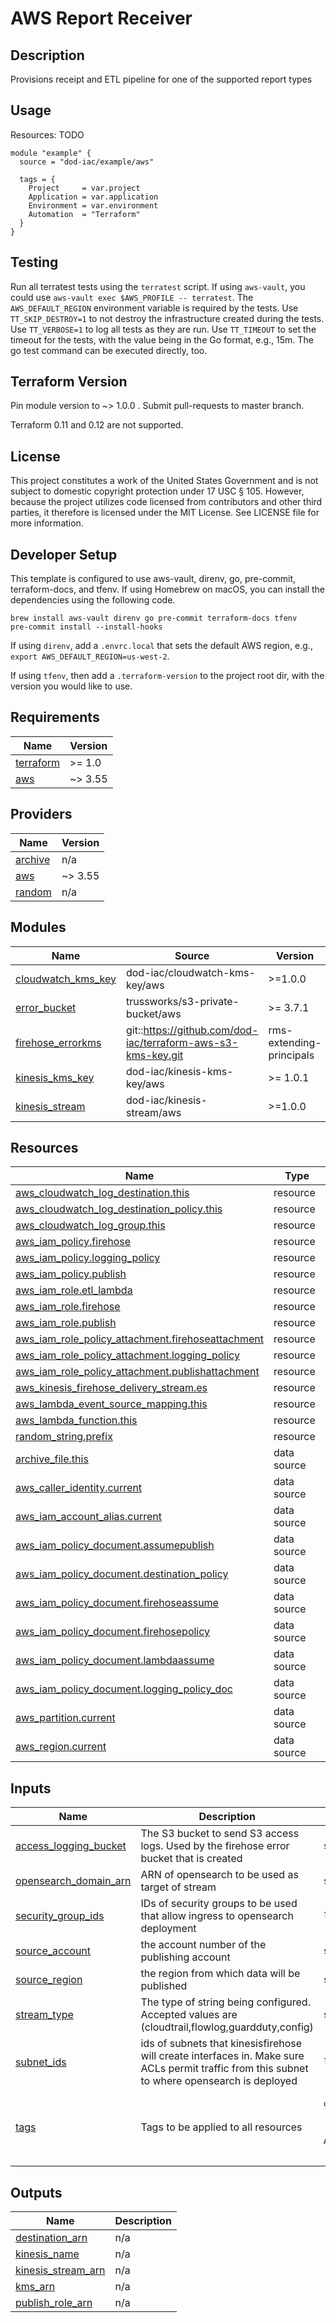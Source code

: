 <!-- BEGINNING OF PRE-COMMIT-TERRAFORM DOCS HOOK -->
# AWS Report Receiver

## Description

Provisions receipt and ETL pipeline for one of the supported report types

## Usage

Resources:
TODO

```hcl
module "example" {
  source = "dod-iac/example/aws"

  tags = {
    Project     = var.project
    Application = var.application
    Environment = var.environment
    Automation  = "Terraform"
  }
}
```

## Testing

Run all terratest tests using the `terratest` script.  If using `aws-vault`, you could use `aws-vault exec $AWS_PROFILE -- terratest`.  The `AWS_DEFAULT_REGION` environment variable is required by the tests.  Use `TT_SKIP_DESTROY=1` to not destroy the infrastructure created during the tests.  Use `TT_VERBOSE=1` to log all tests as they are run.  Use `TT_TIMEOUT` to set the timeout for the tests, with the value being in the Go format, e.g., 15m.  The go test command can be executed directly, too.

## Terraform Version

Pin module version to ~> 1.0.0 . Submit pull-requests to master branch.

Terraform 0.11 and 0.12 are not supported.

## License

This project constitutes a work of the United States Government and is not subject to domestic copyright protection under 17 USC § 105.  However, because the project utilizes code licensed from contributors and other third parties, it therefore is licensed under the MIT License.  See LICENSE file for more information.

## Developer Setup

This template is configured to use aws-vault, direnv, go, pre-commit, terraform-docs, and tfenv.  If using Homebrew on macOS, you can install the dependencies using the following code.

```shell
brew install aws-vault direnv go pre-commit terraform-docs tfenv
pre-commit install --install-hooks
```

If using `direnv`, add a `.envrc.local` that sets the default AWS region, e.g., `export AWS_DEFAULT_REGION=us-west-2`.

If using `tfenv`, then add a `.terraform-version` to the project root dir, with the version you would like to use.

## Requirements

| Name | Version |
|------|---------|
| <a name="requirement_terraform"></a> [terraform](#requirement\_terraform) | >= 1.0 |
| <a name="requirement_aws"></a> [aws](#requirement\_aws) | ~> 3.55 |

## Providers

| Name | Version |
|------|---------|
| <a name="provider_archive"></a> [archive](#provider\_archive) | n/a |
| <a name="provider_aws"></a> [aws](#provider\_aws) | ~> 3.55 |
| <a name="provider_random"></a> [random](#provider\_random) | n/a |

## Modules

| Name | Source | Version |
|------|--------|---------|
| <a name="module_cloudwatch_kms_key"></a> [cloudwatch\_kms\_key](#module\_cloudwatch\_kms\_key) | dod-iac/cloudwatch-kms-key/aws | >=1.0.0 |
| <a name="module_error_bucket"></a> [error\_bucket](#module\_error\_bucket) | trussworks/s3-private-bucket/aws | >= 3.7.1 |
| <a name="module_firehose_errorkms"></a> [firehose\_errorkms](#module\_firehose\_errorkms) | git::https://github.com/dod-iac/terraform-aws-s3-kms-key.git | rms-extending-principals |
| <a name="module_kinesis_kms_key"></a> [kinesis\_kms\_key](#module\_kinesis\_kms\_key) | dod-iac/kinesis-kms-key/aws | >= 1.0.1 |
| <a name="module_kinesis_stream"></a> [kinesis\_stream](#module\_kinesis\_stream) | dod-iac/kinesis-stream/aws | >=1.0.0 |

## Resources

| Name | Type |
|------|------|
| [aws_cloudwatch_log_destination.this](https://registry.terraform.io/providers/hashicorp/aws/latest/docs/resources/cloudwatch_log_destination) | resource |
| [aws_cloudwatch_log_destination_policy.this](https://registry.terraform.io/providers/hashicorp/aws/latest/docs/resources/cloudwatch_log_destination_policy) | resource |
| [aws_cloudwatch_log_group.this](https://registry.terraform.io/providers/hashicorp/aws/latest/docs/resources/cloudwatch_log_group) | resource |
| [aws_iam_policy.firehose](https://registry.terraform.io/providers/hashicorp/aws/latest/docs/resources/iam_policy) | resource |
| [aws_iam_policy.logging_policy](https://registry.terraform.io/providers/hashicorp/aws/latest/docs/resources/iam_policy) | resource |
| [aws_iam_policy.publish](https://registry.terraform.io/providers/hashicorp/aws/latest/docs/resources/iam_policy) | resource |
| [aws_iam_role.etl_lambda](https://registry.terraform.io/providers/hashicorp/aws/latest/docs/resources/iam_role) | resource |
| [aws_iam_role.firehose](https://registry.terraform.io/providers/hashicorp/aws/latest/docs/resources/iam_role) | resource |
| [aws_iam_role.publish](https://registry.terraform.io/providers/hashicorp/aws/latest/docs/resources/iam_role) | resource |
| [aws_iam_role_policy_attachment.firehoseattachment](https://registry.terraform.io/providers/hashicorp/aws/latest/docs/resources/iam_role_policy_attachment) | resource |
| [aws_iam_role_policy_attachment.logging_policy](https://registry.terraform.io/providers/hashicorp/aws/latest/docs/resources/iam_role_policy_attachment) | resource |
| [aws_iam_role_policy_attachment.publishattachment](https://registry.terraform.io/providers/hashicorp/aws/latest/docs/resources/iam_role_policy_attachment) | resource |
| [aws_kinesis_firehose_delivery_stream.es](https://registry.terraform.io/providers/hashicorp/aws/latest/docs/resources/kinesis_firehose_delivery_stream) | resource |
| [aws_lambda_event_source_mapping.this](https://registry.terraform.io/providers/hashicorp/aws/latest/docs/resources/lambda_event_source_mapping) | resource |
| [aws_lambda_function.this](https://registry.terraform.io/providers/hashicorp/aws/latest/docs/resources/lambda_function) | resource |
| [random_string.prefix](https://registry.terraform.io/providers/hashicorp/random/latest/docs/resources/string) | resource |
| [archive_file.this](https://registry.terraform.io/providers/hashicorp/archive/latest/docs/data-sources/file) | data source |
| [aws_caller_identity.current](https://registry.terraform.io/providers/hashicorp/aws/latest/docs/data-sources/caller_identity) | data source |
| [aws_iam_account_alias.current](https://registry.terraform.io/providers/hashicorp/aws/latest/docs/data-sources/iam_account_alias) | data source |
| [aws_iam_policy_document.assumepublish](https://registry.terraform.io/providers/hashicorp/aws/latest/docs/data-sources/iam_policy_document) | data source |
| [aws_iam_policy_document.destination_policy](https://registry.terraform.io/providers/hashicorp/aws/latest/docs/data-sources/iam_policy_document) | data source |
| [aws_iam_policy_document.firehoseassume](https://registry.terraform.io/providers/hashicorp/aws/latest/docs/data-sources/iam_policy_document) | data source |
| [aws_iam_policy_document.firehosepolicy](https://registry.terraform.io/providers/hashicorp/aws/latest/docs/data-sources/iam_policy_document) | data source |
| [aws_iam_policy_document.lambdaassume](https://registry.terraform.io/providers/hashicorp/aws/latest/docs/data-sources/iam_policy_document) | data source |
| [aws_iam_policy_document.logging_policy_doc](https://registry.terraform.io/providers/hashicorp/aws/latest/docs/data-sources/iam_policy_document) | data source |
| [aws_partition.current](https://registry.terraform.io/providers/hashicorp/aws/latest/docs/data-sources/partition) | data source |
| [aws_region.current](https://registry.terraform.io/providers/hashicorp/aws/latest/docs/data-sources/region) | data source |

## Inputs

| Name | Description | Type | Default | Required |
|------|-------------|------|---------|:--------:|
| <a name="input_access_logging_bucket"></a> [access\_logging\_bucket](#input\_access\_logging\_bucket) | The S3 bucket to send S3 access logs. Used by the firehose error bucket that is created | `string` | n/a | yes |
| <a name="input_opensearch_domain_arn"></a> [opensearch\_domain\_arn](#input\_opensearch\_domain\_arn) | ARN of opensearch to be used as target of stream | `string` | n/a | yes |
| <a name="input_security_group_ids"></a> [security\_group\_ids](#input\_security\_group\_ids) | IDs of security groups to be used that allow ingress to opensearch deployment | `list(string)` | n/a | yes |
| <a name="input_source_account"></a> [source\_account](#input\_source\_account) | the account number of the publishing account | `string` | n/a | yes |
| <a name="input_source_region"></a> [source\_region](#input\_source\_region) | the region from which data will be published | `string` | `"us-west-2"` | no |
| <a name="input_stream_type"></a> [stream\_type](#input\_stream\_type) | The type of string being configured. Accepted values are (cloudtrail,flowlog,guardduty,config) | `string` | n/a | yes |
| <a name="input_subnet_ids"></a> [subnet\_ids](#input\_subnet\_ids) | ids of subnets that kinesisfirehose will create interfaces in. Make sure ACLs permit traffic from this subnet to where opensearch is deployed | `list(string)` | n/a | yes |
| <a name="input_tags"></a> [tags](#input\_tags) | Tags to be applied to all resources | <pre>object({<br>    Project     = string<br>    Environment = string<br>    Application = string<br>  })</pre> | <pre>{<br>  "Application": "infra",<br>  "Environment": "dev",<br>  "Project": "elmo"<br>}</pre> | no |

## Outputs

| Name | Description |
|------|-------------|
| <a name="output_destination_arn"></a> [destination\_arn](#output\_destination\_arn) | n/a |
| <a name="output_kinesis_name"></a> [kinesis\_name](#output\_kinesis\_name) | n/a |
| <a name="output_kinesis_stream_arn"></a> [kinesis\_stream\_arn](#output\_kinesis\_stream\_arn) | n/a |
| <a name="output_kms_arn"></a> [kms\_arn](#output\_kms\_arn) | n/a |
| <a name="output_publish_role_arn"></a> [publish\_role\_arn](#output\_publish\_role\_arn) | n/a |
<!-- END OF PRE-COMMIT-TERRAFORM DOCS HOOK -->
